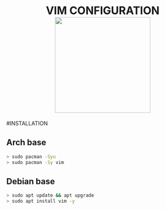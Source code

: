 <h1 align="center">VIM CONFIGURATION<br><img src="https://i.ibb.co/F3dgM7J/1022px-Vimlogo-svg.png" width="250px"></h1>

#INSTALLATION
## Arch base
```bash
> sudo pacman -Syu
> sudo pacman -Sy vim
```
## Debian base
```bash
> sudo apt update && apt upgrade
> sudo apt install vim -y
```